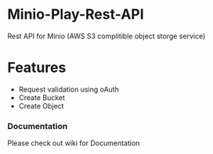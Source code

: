 # Minio-Play-Rest-API
Rest API for Minio  (AWS S3 complitible object storge service)

# Features
  - Request validation using oAuth
  - Create Bucket
  - Create Object

### Documentation
Please check out wiki for Documentation
